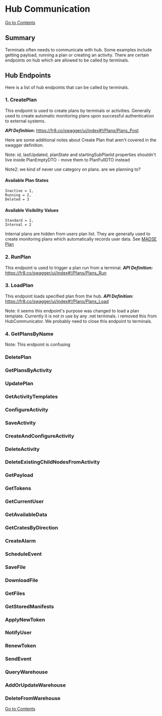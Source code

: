 # Hub Communication

[Go to Contents](/Docs/Home.md)

## Summary

Terminals often needs to communicate with hub. Some examples include getting payload, running a plan or creating an activity. There are certain endpoints on hub which are allowed to be called by terminals.


## Hub Endpoints

Here is a list of hub endpoints that can be called by terminals.

### 1. CreatePlan

This endpoint is used to create plans by terminals or activities. Generally used to create automatic monitoring plans upon successful authentication to external systems.

***API Definition:*** https://fr8.co/swagger/ui/index#!/Plans/Plans_Post

Here are some additional notes about Create Plan that aren't covered in the swagger definition.

Note: id, lastUpdated, planState and startingSubPlanId properties shouldn't live inside PlanEmptyDTO - move them to PlanFullDTO instead

Note2: we kind of never use category on plans. are we planning to?

#### Available Plan States

    Inactive = 1,
    Running = 2,
    Deleted = 3

#### Available Visibility Values

    Standard = 1,
    Internal = 2

Internal plans are hidden from users plan list. They are generally used to create monitoring plans which automatically records user data. See [MADSE Plan](/Docs/ForDevelopers/Samples/MADSEPlan.md)


### 2. RunPlan

This endpoint is used to trigger a plan run from a terminal.
***API Definition:*** https://fr8.co/swagger/ui/index#!/Plans/Plans_Run


### 3. LoadPlan

This endpoint loads specified plan from the hub.
***API Definition:*** https://fr8.co/swagger/ui/index#!/Plans/Plans_Load

Note: it seems this endpoint's purpose was changed to load a plan template. Currently it is not in use by any .net terminals. i removed this from HubCommunicator. We probably need to close this endpoint to terminals.

### 4. GetPlansByName

Note: This endpoint is confusing



### DeletePlan

### GetPlansByActivity

### UpdatePlan


### GetActivityTemplates


### ConfigureActivity

### SaveActivity

### CreateAndConfigureActivity

### DeleteActivity

### DeleteExistingChildNodesFromActivity


### GetPayload

### GetTokens

### GetCurrentUser

### GetAvailableData

### GetCratesByDirection


### CreateAlarm

### ScheduleEvent


### SaveFile

### DownloadFile

### GetFiles


### GetStoredManifests

### ApplyNewToken

### NotifyUser

### RenewToken

### SendEvent

### QueryWarehouse

### AddOrUpdateWarehouse

### DeleteFromWarehouse

[Go to Contents](/Docs/Home.md)
